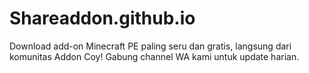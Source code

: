 # Shareaddon.github.io
Download add-on Minecraft PE paling seru dan gratis, langsung dari komunitas Addon Coy! Gabung channel WA kami untuk update harian.
